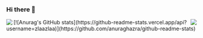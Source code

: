 ### Hi there 👋

<!--
**zlaazlaa/zlaazlaa** is a ✨ _special_ ✨ repository because its `README.md` (this file) appears on your GitHub profile.

Here are some ideas to get you started:

- 🔭 I’m currently working on ...
- 🌱 I’m currently learning ...
- 👯 I’m looking to collaborate on ...
- 🤔 I’m looking for help with ...
- 💬 Ask me about ...
- 📫 How to reach me: ...
- 😄 Pronouns: ...
- ⚡ Fun fact: ...
-->
<img align="left" src="https://github-readme-stats.vercel.app/api?username=zlaazlaa&show_icons=true&hide_border=true">
<img align="right" src="https://github-readme-stats.vercel.app/api/top-langs/?username=zlaazlaa&hide_border=true">
[![Anurag's GitHub stats](https://github-readme-stats.vercel.app/api?username=zlaazlaa)](https://github.com/anuraghazra/github-readme-stats)
